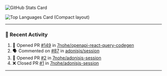 ![GitHub Stats Card](https://github-readme-stats.vercel.app/api?username=7nohe&count_private=true&theme=react)

![Top Languages Card (Compact layout)](https://github-readme-stats.vercel.app/api/top-langs/?username=7nohe&layout=compact&theme=react)

---

### :koala: Recent Activity

<!--START_SECTION:activity-->
1. 💪 Opened PR [#149](https://github.com/7nohe/openapi-react-query-codegen/pull/149) in [7nohe/openapi-react-query-codegen](https://github.com/7nohe/openapi-react-query-codegen)
2. 🗣 Commented on [#87](https://github.com/adonisjs/session/pull/87#issuecomment-2355743907) in [adonisjs/session](https://github.com/adonisjs/session)
3. 💪 Opened PR [#2](https://github.com/7nohe/adonisjs-session/pull/2) in [7nohe/adonisjs-session](https://github.com/7nohe/adonisjs-session)
4. ❌ Closed PR [#1](https://github.com/7nohe/adonisjs-session/pull/1) in [7nohe/adonisjs-session](https://github.com/7nohe/adonisjs-session)
<!--END_SECTION:activity-->

---
